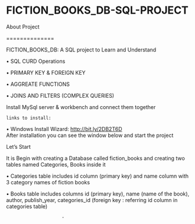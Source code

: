 # FICTION_BOOKS_DB-SQL-PROJECT

About Project

==============

FICTION_BOOKS_DB: A  SQL project to Learn and Understand 

•	SQL CURD Operations 

•	PRIMARY KEY & FOREIGN KEY

•	AGGREATE FUNCTIONS

•	JOINS AND FILTERS (COMPLEX QUERIES)

Install MySql server & workbench and connect them together


	links to install:
•	Windows Install Wizard: http://bit.ly/2DB2T6D   
	After installation you can see the window below and start the project

 
 Let’s Start


It is Begin with creating a  Database called fiction_books and creating two tables named Categories, Books inside it 

•	Categories table includes id column (primary key) and name column with 3 category names of fiction books

•	Books table includes columns id (primary key), name (name of the book), author, publish_year, categories_id (foreign key : referring id column in  categories table)

 





                         -
    
